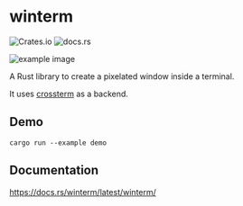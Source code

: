 # winterm

![Crates.io](https://img.shields.io/crates/v/winterm)
![docs.rs](https://img.shields.io/docsrs/winterm)

![example image](https://user-images.githubusercontent.com/53996617/198578948-539699cc-bc5d-41f4-a62a-2618e686a0bf.png)

A Rust library to create a pixelated window inside a terminal.

It uses [crossterm](https://docs.rs/crossterm/latest/crossterm/) as a backend.

## Demo
```
cargo run --example demo
```

## Documentation
https://docs.rs/winterm/latest/winterm/
